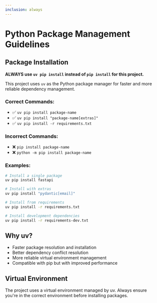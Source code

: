```yaml
---
inclusion: always
---
```


# Python Package Management Guidelines

## Package Installation

**ALWAYS use `uv pip install` instead of `pip install` for this project.**

This project uses `uv` as the Python package manager for faster and more reliable dependency management.

### Correct Commands:
- ✅ `uv pip install package-name`
- ✅ `uv pip install "package-name[extras]"`
- ✅ `uv pip install -r requirements.txt`

### Incorrect Commands:
- ❌ `pip install package-name`
- ❌ `python -m pip install package-name`

### Examples:
```bash
# Install a single package
uv pip install fastapi

# Install with extras
uv pip install "pydantic[email]"

# Install from requirements
uv pip install -r requirements.txt

# Install development dependencies
uv pip install -r requirements-dev.txt
```

## Why uv?
- Faster package resolution and installation
- Better dependency conflict resolution
- More reliable virtual environment management
- Compatible with pip but with improved performance

## Virtual Environment
The project uses a virtual environment managed by uv. Always ensure you're in the correct environment before installing packages.